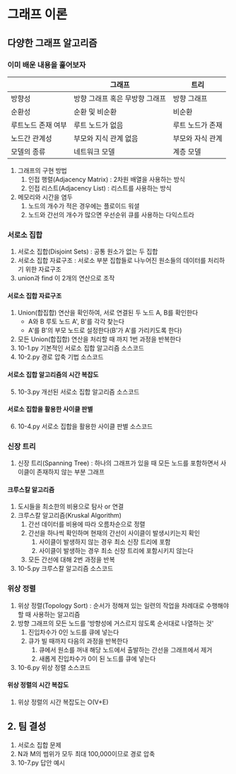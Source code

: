 # 그래프 이론

## 다양한 그래프 알고리즘
### 이미 배운 내용을 훑어보자
| |그래프|트리|
|-----|----|----|
|방향성|방향 그래프 혹은 무방향 그래프|방향 그래프|
|순환성|순환 및 비순환|비순환|
|루트노드 존재 여부|루트 노드가 없음|루트 노드가 존재|
|노드간 관계성|부모와 지식 관계 없음|부모와 자식 관계|
|모델의 종류|네트워크 모델|계층 모델|

   1. 그래프의 구현 방법
      1. 인접 행렬(Adjacency Matrix) : 2차원 배열을 사용하는 방식
      2. 인접 리스트(Adjacency List) : 리스트를 사용하는 방식
   2. 메모리와 시간을 염두
      1. 노드의 개수가 적은 경우에는 플로이드 워셜
      2. 노드와 간선의 개수가 많으면 우선순위 큐를 사용하는 다익스트라

### 서로소 집합
   1. 서로소 집합(Disjoint Sets) : 공통 원소가 없는 두 집합
   2. 서로소 집합 자료구조 : 서로소 부분 집합들로 나누어진 원소들의 데이터를 처리하기 위한 자료구조
   3. union과 find 이 2개의 연산으로 조작

#### 서로소 집합 자료구조
   1. Union(합집합) 연산을 확인하여, 서로 연결된 두 노드 A, B를 확인한다
      - A와 B 루토 노드 A', B'를 각각 찾는다
      - A'를 B'의 부모 노드로 설정한다(B'가 A'를 가리키도록 한다)
   2. 모든 Union(합집합) 연산을 처리할 때 까지 1번 과정을 반복한다
   3. 10-1.py 기본적인 서로소 집합 알고리즘 소스코드
   4. 10-2.py 경로 압축 기법 소스코드

#### 서로소 집합 알고리즘의 시간 복잡도
   5. 10-3.py 개선된 서로소 집합 알고리즘 소스코드

#### 서로소 집합을 활용한 사이클 판별
   6. 10-4.py 서로소 집합을 활용한 사이클 판별 소스코드

### 신장 트리
   1. 신장 트리(Spanning Tree) : 하나의 그래프가 있을 때 모든 노드를 포함하면서 사이클이 존재하지 않는 부분 그래프

#### 크루스칼 알고리즘
   1. 도시들을 최소한의 비용으로 탐사 or 연결
   2. 크루스칼 알고리즘(Kruskal Algorithm)
      1. 간선 데이터를 비용에 따라 오름차순으로 정렬
      2. 간선을 하나씩 확인하며 현재의 간선이 사이클이 발생시키는지 확인
         1. 사이클이 발생하지 않는 경우 최소 신장 트리에 포함
         2. 사이클이 발생하는 경우 최소 신장 트리에 포함시키지 않는다
      3. 모든 간선에 대해 2번 과정을 반복
   3. 10-5.py 크루스칼 알고리즘 소스코드

### 위상 정렬
   1. 위상 정렬(Topology Sort) : 순서가 정해져 있는 일련의 작업을 차례대로 수행해야할 때 사용하는 알고리즘
   2. 방향 그래프의 모든 노드를 '방향성에 거스르지 않도록 순서대로 나열하는 것'
      1. 진입차수가 0인 노드를 큐에 넣는다
      2. 큐가 빌 때까지 다음의 과정을 반복한다
         1. 큐에서 원소를 꺼내 해당 노드에서 출발하는 간선을 그래프에서 제거
         2. 새롭게 진입차수가 0이 된 노드를 큐에 넣는다
   3. 10-6.py 위상 정렬 소스코드

#### 위상 정렬의 시간 복잡도
   1. 위상 정렬의 시간 복잡도는 O(V+E)

## 2. 팀 결성
   1. 서로소 집합 문제
   2. N과 M의 범위가 모두 최대 100,000이므로 경로 압축
   3. 10-7.py 답안 예시
